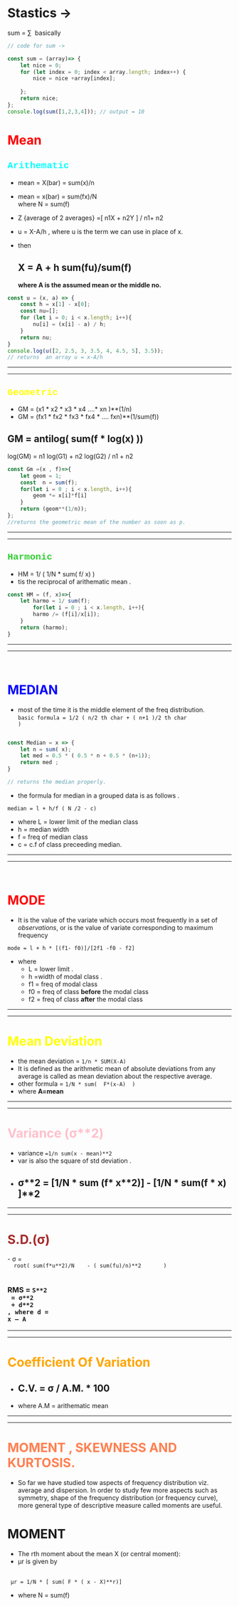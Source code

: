 # Stastics -> 
sum = ∑ &nbsp;basically

```javascript
// code for sum -> 

const sum = (array)=> {
    let nice = 0;
    for (let index = 0; index < array.length; index++) {
        nice = nice +array[index];
        
    };
    return nice;
};
console.log(sum([1,2,3,4])); // output = 10
```



<h1 style="color:red">Mean</h1>
<h2 style="font-family: 'Courier New', Courier, monospace; color:cyan"> Arithematic</h2>

-  mean = X(bar) = sum(x)/n
- mean = x(bar) = sum(fx)/N  
where  N = sum(f)

- Z {average of 2 averages} =[ n1X + n2Y ] / n1+ n2

-  u = X-A/h , where u is the term we can use in place of x. 

- then <h2> X = A + h sum(fu)/sum(f)</h2>
<strong>where A is the assumed mean or the middle no. </strong>

```javascript 
const u = (x, a) => {
    const h = x[1] - x[0];
    const nu=[];
    for (let i = 0; i < x.length; i++){
        nu[i] = (x[i] - a) / h;
    }
    return nu;
}
console.log(u([2, 2.5, 3, 3.5, 4, 4.5, 5], 3.5));
// returns  an array u = x-A/h 
```

---
---
<h2 style="font-family: 'Courier New', Courier, monospace; color:yellow">Geometric</h2>

- GM = (x1 * x2 * x3 * x4 ....* xn )**(1/n)
- GM = (fx1 * fx2 * fx3 * fx4 * .... fxn)**(1/sum(f))

 <h2> GM = antilog( sum(f * log(x) ))</h2>


log(GM) =   n1 log(G1) + n2 log(G2) / n1 + n2 
```javascript
const Gm =(x , f)=>{
    let geom = 1;
    const  n = sum(f);
    for(let i = 0 ; i < x.length, i++){
        geom *= x[i]*f[i]
    }
    return (geom**(1/n));
};
//returns the geometric mean of the number as soon as p. 
```

---
---


<h2 style="color:limegreen; font-family:'Courier New', Courier, monospace; ">Harmonic </h2>

- HM = 1/ (  1/N  *  sum( f/ x)       )
- tis the reciprocal of arithematic mean . 

```javascript
const HM = (f, x)=>{
    let harmo = 1/ sum(f);
        for(let i = 0 ; i < x.length, i++){
        harmo /= (f[i]/x[i]);
    }
    return (harmo);
}
```
---
---
<br>
<h1  style="color:blue"> MEDIAN</h1>

- most of the time it is the middle element of the freq distribution. <br>
<code>basic formula = 1/2 ( n/2 th char  +  ( n+1 )/2 th char )</code>
```javascript

const Median = x => {
    let n = sum( x);
    let med = 0.5 * ( 0.5 * n + 0.5 * (n+1));
    return med ;
}

// returns the median properly.

```
- the formula for median in a grouped data is as follows . 

<code>median =  l + h/f ( N /2 - c)</code><br>
- where L = lower limit of the median class 
- h = median width 
- f = freq of median class 
- c = c.f of class preceeding median. 

---
---
<br>
<h1 style="color:red">MODE</h1>

- It is the value of the variate which occurs most frequently in a set of *observations*, or is the value of variate corresponding to 
maximum frequency

<code>mode = l + h *  [(f1- f0)]/[2f1 -f0 - f2]</code>

- where 
    - L = lower limit . 
    - h =width of modal class . 
    - f1 = freq of modal class
    - f0 = freq of class **before** the modal class
    - f2 = freq of class **after** the modal class
---
---
<h1 style="color:Yellow">Mean Deviation</h1>

- the mean deviation = 
<code>1/n * SUM(X-A)    </code>
-  It is defined as the arithmetic mean of absolute deviations from any average is called as mean 
deviation about the respective average.
- other formula = ```1/N * sum(  F*(x-A)  ) ```
- where **A=mean**


---
---
<h1 style="color:pink">Variance (σ**2)</h1>

- variance <code>=1/n sum(x - mean)**2</code>
- var is also the square of std deviation . 
- <h2>σ**2 = [1/N * sum (f* x**2)]  -  [1/N * sum(f * x) ]**2</h2>
---
---
<h1 style="color:brown">S.D.(σ)</h1>
- σ = <code>
  root( sum(f*u**2)/N    - ( sum(fu)/n)**2       )
  </code>
  <br>
  <h3> RMS = <code>S**2
 = σ**2
 + d**2
, where d = 
x – A</code></h3>

---
---
<h1 style="color:orange ">Coefficient Of Variation</h1>

- <h2>C.V. = σ / A.M. * 100 </h2>
- where A.M = arithematic mean

---
---
<h1 style="color: coral;">MOMENT , SKEWNESS AND KURTOSIS.</h1>

- So far we have studied tow aspects of frequency distribution viz. average and dispersion. In order to study few more 
aspects such as symmetry, shape of the frequency distribution (or frequency curve), more general type of descriptive 
measure called moments are useful. 

<h1>MOMENT</h1>

- The rth moment about the mean X (or central moment): 
-  µr is given by 
<br>
<code> µr = 1/N * [ sum( F * ( x - X)**r)] </code>

- where N = sum(f)
